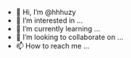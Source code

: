 - 👋 Hi, I’m @hhhuzy
- 👀 I’m interested in ...
- 🌱 I’m currently learning ...
- 💞️ I’m looking to collaborate on ...
- 📫 How to reach me ...

<!---
hhhuzy/hhhuzy is a ✨ special ✨ repository because its `README.md` (this file) appears on your GitHub profile.
You can click the Preview link to take a look at your changes.
--->
